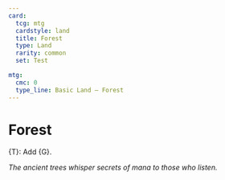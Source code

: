 ```yaml
---
card:
  tcg: mtg
  cardstyle: land
  title: Forest
  type: Land
  rarity: common
  set: Test

mtg:
  cmc: 0
  type_line: Basic Land — Forest
---
```


# Forest

{T}: Add {G}.

*The ancient trees whisper secrets of mana to those who listen.*